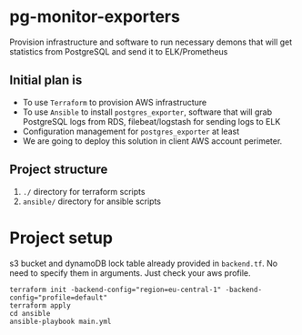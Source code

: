 # pg-monitor-exporters
Provision infrastructure and software to run necessary demons that will get statistics from PostgreSQL and send it to ELK/Prometheus

## Initial plan is
- To use `Terraform` to provision AWS infrastructure
- To use `Ansible` to install `postgres_exporter`, software that will grab PostgreSQL logs from RDS, filebeat/logstash for sending logs to ELK
- Configuration management for `postgres_exporter` at least
- We are going to deploy this solution in client AWS account perimeter.

## Project structure
1. `./` directory for terraform scripts
2. `ansible/` directory for ansible scripts

# Project setup 
s3 bucket and dynamoDB lock table already provided in `backend.tf`. No need to specify them in arguments. Just check your aws profile.
```
terraform init -backend-config="region=eu-central-1" -backend-config="profile=default"
terraform apply
cd ansible
ansible-playbook main.yml 
```